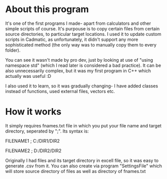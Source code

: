 # About this program

It's one of the first programs I made- apart from calculators and other simple scripts of course. It's purpouse is to copy certain files from certain source directories, to particular target locations. I used it to update custom scripts in Cadmatic, as unfortunately, it didn't support any more sophisticated method (the only way was to manually copy them to every folder).

You can see it wasn't made by pro dev, just by looking at use of "using namespace std" (which I read later is considered a bad practice). It can be also unnecessarily complex, but it was my first program in C++ which actually was useful :D 

I also used it to learn, so it was gradually changing- I have added classes instead of functions, used external files, vectors etc.

# How it works

It simply requires fnames.txt file in which you put your file name and target directory, seperated by ";". Its syntax is:

FILENAME1 ; C:/DIR1/DIR2

FILENAME2 ; D:/DIR2/DIR2

Originally I had files and its target directory in excell file, so it was easy to generate .csv from it. You can also create via program "SettingsFile" which will store source directory of files as well as directory of fnames.txt



